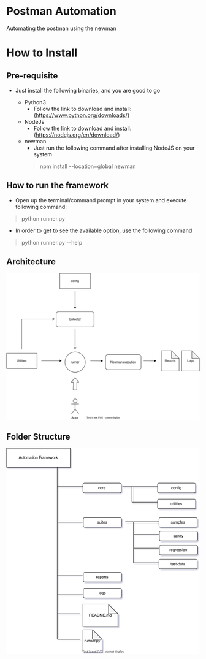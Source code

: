 # Postman Automation
Automating the postman using the newman

# How to Install

## Pre-requisite
- Just install the following binaries, and you are good to go
  
  - Python3
    - Follow the link to download and install: (https://www.python.org/downloads/)
  - NodeJs
    - Follow the link to download and install: (https://nodejs.org/en/download/)
  - newman
    - Just run the following command after installing NodeJS on your system
    > npm install --location=global newman

## How to run the framework
- Open up the terminal/command prompt in your system and execute following command:
> python runner.py

- In order to get to see the available option, use the following command
> python runner.py --help

## Architecture
![Automation folder structure](./core/designs/Architecture.drawio.svg?raw=true "Architecture")

## Folder Structure
![Automation folder structure](./core/designs/FolderStructure.drawio.svg?raw=true "Folder Structure") 
